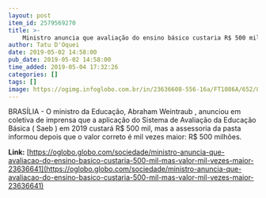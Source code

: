 ```yaml
---
layout: post
item_id: 2579569270
title: >-
    Ministro anuncia que avaliação do ensino básico custaria R$ 500 mil, mas valor é mil vezes maior
author: Tatu D'Oquei
date: 2019-05-02 14:58:00
pub_date: 2019-05-02 14:58:00
time_added: 2019-05-04 17:32:26
categories: []
tags: []
image: https://ogimg.infoglobo.com.br/in/23636608-556-16a/FT1086A/652/82474818_BSBBrasiliaBrasil02-05-2019O-ministro-da-Educacao-Abraham-Weintraub-concede-a-s-1.jpg
---
```


BRASÍLIA - O ministro da Educação, Abraham Weintraub , anunciou em coletiva de imprensa que a aplicação do Sistema de Avaliação da Educação Básica ( Saeb ) em 2019 custará R$ 500 mil, mas a assessoria da pasta informou depois que o valor correto é mil vezes maior: R$ 500 milhões.

**Link:** [https://oglobo.globo.com/sociedade/ministro-anuncia-que-avaliacao-do-ensino-basico-custaria-500-mil-mas-valor-mil-vezes-maior-23636641](https://oglobo.globo.com/sociedade/ministro-anuncia-que-avaliacao-do-ensino-basico-custaria-500-mil-mas-valor-mil-vezes-maior-23636641)


